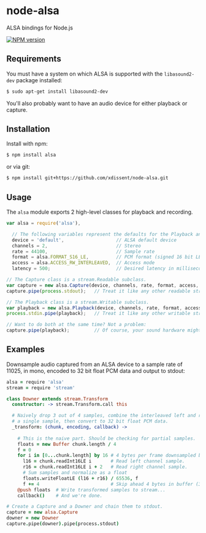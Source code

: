 node-alsa
=========

ALSA bindings for Node.js

[![NPM version](https://badge.fury.io/js/alsa.png)](http://badge.fury.io/js/alsa)


Requirements
------------

You must have a system on which ALSA is supported with the `libasound2-dev` package installed:

```sh
$ sudo apt-get install libasound2-dev
```

You'll also probably want to have an audio device for either playback or capture.


Installation
------------

Install with npm:

```sh
$ npm install alsa
```

or via git:

```sh
$ npm install git+https://github.com/xdissent/node-alsa.git
```


Usage
-----

The `alsa` module exports 2 high-level classes for playback and recording.

```js
var alsa = require('alsa'),

  // The following variables represent the defaults for the Playback and Capture constructors.
  device = 'default',                   // ALSA default device
  channels = 2,                         // Stereo
  rate = 44100,                         // Sample rate
  format = alsa.FORMAT_S16_LE,          // PCM format (signed 16 bit LE int)
  access = alsa.ACCESS_RW_INTERLEAVED,  // Access mode
  latency = 500;                        // Desired latency in milliseconds

// The Capture class is a stream.Readable subclass.
var capture = new alsa.Capture(device, channels, rate, format, access, latency);
capture.pipe(process.stdout);   // Treat it like any other readable stream.

// The Playback class is a stream.Writable subclass.
var playback = new alsa.Playback(device, channels, rate, format, access, latency);
process.stdin.pipe(playback);   // Treat it like any other writable stream.

// Want to do both at the same time? Not a problem:
capture.pipe(playback);         // Of course, your sound hardware might say otherwise.
```


Examples
--------

Downsample audio captured from an ALSA device to a sample rate of 11025, in mono, encoded to 32 bit float PCM data and output to stdout:

```coffeescript
alsa = require 'alsa'
stream = require 'stream'

class Downer extends stream.Transform
  constructor: -> stream.Transform.call this

  # Naively drop 3 out of 4 samples, combine the interleaved left and right into 
  # a single sample, then convert to 32 bit float PCM data.
  _transform: (chunk, encoding, callback) ->
  
    # This is the naive part. Should be checking for partial samples.
    floats = new Buffer chunk.length / 4
    f = 0
    for i in [0...chunk.length] by 16 # 4 bytes per frame downsampled by 4.
      l16 = chunk.readInt16LE i       # Read left channel sample.
      r16 = chunk.readInt16LE i + 2   # Read right channel sample.
      # Sum samples and normalize as a float
      floats.writeFloatLE (l16 + r16) / 65536, f
      f += 4                          # Skip ahead 4 bytes in buffer (32 bit float).
    @push floats  # Write transformed samples to stream...
    callback()    # And we're done.

# Create a Capture and a Downer and chain them to stdout.
capture = new alsa.Capture
downer = new Downer
capture.pipe(downer).pipe(process.stdout)
```
